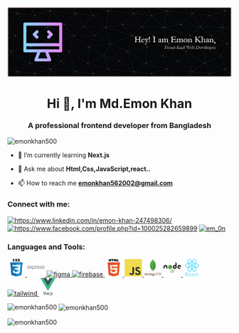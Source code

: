 ![logo](https://github.com/emonkhan500/emonkhan500/blob/main/github-header-image%20(1).png)
<h1 align="center">Hi 👋, I'm Md.Emon Khan</h1>
<h3 align="center">A professional frontend developer from Bangladesh</h3>

<p align="left"> <img src="https://komarev.com/ghpvc/?username=emonkhan500&label=Profile%20views&color=0e75b6&style=flat" alt="emonkhan500" /> </p>

- 🌱 I’m currently learning **Next.js**

- 💬 Ask me about **Html,Css,JavaScript,react..**

- 📫 How to reach me **emonkhan562002@gmail.com**

<h3 align="left">Connect with me:</h3>
<p margin-left="30px" align="left">
<a href="https://www.linkedin.com/in/emon-khan-247498306" target="blank"><img align="center" src="https://raw.githubusercontent.com/rahuldkjain/github-profile-readme-generator/master/src/images/icons/Social/linked-in-alt.svg" alt="https://www.linkedin.com/in/emon-khan-247498306/" height="30" width="40" /></a>
<a href="https://fb.com/profile.php?id=100025282659899" target="blank"><img align="center" src="https://raw.githubusercontent.com/rahuldkjain/github-profile-readme-generator/master/src/images/icons/Social/facebook.svg" alt="https://www.facebook.com/profile.php?id=100025282659899" height="30" width="40" /></a>
<a href="https://instagram.com/em_0n" target="blank"><img align="center" src="https://raw.githubusercontent.com/rahuldkjain/github-profile-readme-generator/master/src/images/icons/Social/instagram.svg" alt="em_0n" height="30" width="40" /></a>
</p>

<h3 align="left">Languages and Tools:</h3>
<p align="left"> <a href="https://www.w3schools.com/css/" target="_blank" rel="noreferrer"> <img src="https://raw.githubusercontent.com/devicons/devicon/master/icons/css3/css3-original-wordmark.svg" alt="css3" width="40" height="40"/> </a> <a href="https://expressjs.com" target="_blank" rel="noreferrer"> <img src="https://raw.githubusercontent.com/devicons/devicon/master/icons/express/express-original-wordmark.svg" alt="express" width="40" height="40"/> </a> <a href="https://www.figma.com/" target="_blank" rel="noreferrer"> <img src="https://www.vectorlogo.zone/logos/figma/figma-icon.svg" alt="figma" width="40" height="40"/> </a> <a href="https://firebase.google.com/" target="_blank" rel="noreferrer"> <img src="https://www.vectorlogo.zone/logos/firebase/firebase-icon.svg" alt="firebase" width="40" height="40"/> </a> <a href="https://www.w3.org/html/" target="_blank" rel="noreferrer"> <img src="https://raw.githubusercontent.com/devicons/devicon/master/icons/html5/html5-original-wordmark.svg" alt="html5" width="40" height="40"/> </a> <a href="https://developer.mozilla.org/en-US/docs/Web/JavaScript" target="_blank" rel="noreferrer"> <img src="https://raw.githubusercontent.com/devicons/devicon/master/icons/javascript/javascript-original.svg" alt="javascript" width="40" height="40"/> </a> <a href="https://www.mongodb.com/" target="_blank" rel="noreferrer"> <img src="https://raw.githubusercontent.com/devicons/devicon/master/icons/mongodb/mongodb-original-wordmark.svg" alt="mongodb" width="40" height="40"/> </a> <a href="https://nodejs.org" target="_blank" rel="noreferrer"> <img src="https://raw.githubusercontent.com/devicons/devicon/master/icons/nodejs/nodejs-original-wordmark.svg" alt="nodejs" width="40" height="40"/> </a> <a href="https://reactjs.org/" target="_blank" rel="noreferrer"> <img src="https://raw.githubusercontent.com/devicons/devicon/master/icons/react/react-original-wordmark.svg" alt="react" width="40" height="40"/> </a> <a href="https://tailwindcss.com/" target="_blank" rel="noreferrer"> <img src="https://www.vectorlogo.zone/logos/tailwindcss/tailwindcss-icon.svg" alt="tailwind" width="40" height="40"/> </a> <a href="https://vuejs.org/" target="_blank" rel="noreferrer"> <img src="https://raw.githubusercontent.com/devicons/devicon/master/icons/vuejs/vuejs-original-wordmark.svg" alt="vuejs" width="40" height="40"/> </a> </p>

<p><img align="left" src="https://github-readme-stats.vercel.app/api/top-langs?username=emonkhan500&show_icons=true&locale=en&layout=compact" alt="emonkhan500" /></p>

<p>&nbsp;<img align="center" src="https://github-readme-stats.vercel.app/api?username=emonkhan500&show_icons=true&locale=en" alt="emonkhan500" /></p>

<p><img align="center" src="https://github-readme-streak-stats.herokuapp.com/?user=emonkhan500&" alt="emonkhan500" /></p>
